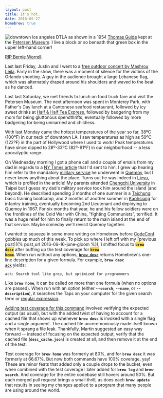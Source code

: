 ```yaml
---
layout: post
title: It's hot.
date: 2016-06-27
homebrew: true
---
```


![downtown los angeles]({{site.github.url}}/images/2016-06/downtown-los-angeles.jpg)
<span class="caption">DTLA as shown in a 1954 <a href="https://en.wikipedia.org/wiki/Thomas_Guide">Thomas Guide</a> kept at the <a href="https://en.wikipedia.org/wiki/Petersen_Automotive_Museum">Petersen Museum</a>. I live a block or so beneath that green box in the upper left-hand corner!</span>

[RIP Bernie Worrell](https://www.youtube.com/watch?v=ZQK5D7j9yq8).

Last last Friday, Justin and I went to a [free outdoor concert by Mashrou Leila](http://www.grandperformances.org/mashrou-leila). Early in the show, there was a moment of silence for the victims of the Orlando shooting. A guy in the audience brought a large Lebanese flag, which was alternately draped around his shoulders and waved to the beat as he danced.

Last last Saturday, we met friends to lunch on food truck fare and visit the Petersen Museum. The next afternoon was spent in Monterey Park, with Father's Day lunch at a Cantonese seafood restaurant, followed by icy sweet drinks at [Half & Half Tea Express](http://www.halfandhalfteaexpress.com/), followed by badgering from my mom for being gluttonous spendthrifts, eventually followed by more badgering for being unmarried and childless.

With last Monday came the hottest temperatures of the year so far, 38ºC (100ºF) in our neck of downtown LA. I saw temperatures as high as 50ºC (122ºF) in the part of Hollywood where I used to work! Peak temperatures have since dipped to 28º-33ºC (82º-91ºF) in our neighborhood -- a less apocalyptic range.

On Wednesday morning I got a phone call and a couple of emails from my dad in regards to a [NY Times article](http://www.nytimes.com/2016/06/08/world/asia/china-taiwan-kinmen-lieyu.html) that I'd sent to him. I grew up hearing him refer to the mandatory [military service](https://en.wikipedia.org/wiki/Republic_of_China_Armed_Forces) he underwent in [Quemoy](https://en.wikipedia.org/wiki/Kinmen), but I never knew anything about the place. Turns out he was indeed in [Lieyu](https://en.wikipedia.org/wiki/Lieyu,_Kinmen), which is profiled in the article! My parents attended [Chengchi University](https://en.wikipedia.org/wiki/National_Chengchi_University) in Taipei but I guess my dad's military service took him around the island (and beyond). He described spending 3 months of one summer in a [Taichung](https://en.wikipedia.org/wiki/Taichung) basic training bootcamp, and 2 months of another summer in [Kaohsiung](https://en.wikipedia.org/wiki/Kaohsiung) for infantry training, eventually becoming 2nd Lieutenant and deploying to Quemoy in 1967. For six months that year, he and his fellow soldiers were on the frontlines of the Cold War with China, "fighting Communists", terrified. It was a huge relief for him to finally return to the main island at the end of that service. Maybe someday we'll revisit Quemoy together.

I wanted to squeeze in some more writing on Homebrew before [CodeConf](http://codeconf.com/) gobbles up much of this week. To pick up where I left off with my [previous post]({% post_url 2016-06-16-june-gloom %}), I shifted focus to <span style="background-color:#ffdb4d"><strong><code>brew desc</code></strong></span> after buffing up the test coverage for <span style="background-color:#ffdb4d"><strong><code>brew home</code></strong></span>. When run without any options, [**`brew desc`**](https://github.com/Homebrew/brew/blob/master/Library/Homebrew/cmd/desc.rb) returns Homebrew's one-line description for a given formula. For example, <strong><code>brew desc <a href="http://beyondgrep.com/">ack</a></code></strong> yields:

	ack: Search tool like grep, but optimized for programmers

Like **`brew home`**, it can be called on more than one formula (when no options are passed). When run with an option (either **`--search`**, **`--name`**, or **`--description`**), it searches the Taps on your computer for the given search term or [regular expression](https://en.wikipedia.org/wiki/Regular_expression).

[Adding test coverage for this command](https://github.com/Homebrew/brew/pull/314/files) involved verifying the expected output (as usual), but with the added twist of having to account for a cached file that shows up whenever **`brew desc`** is invoked with a single flag and a single argument. The cached file unceremoniously made itself known when it sprang a file leak. Thankfully, Martin suggested an easy way forward -- instead of focusing on the expected output, verify that the cached file (**`desc_cache.json`**) is created at all, and then remove it at the end of the test.

Test coverage for **`brew home`** was formerly at 80%, and for **`brew desc`** it was formerly at 66.67%. But now both commands have 100% coverage, yay! These are minor feats that added only a couple drops to the bucket, even when combined with the test coverage I later added for **`brew log`** and **`brew search`**. And coverage for the entire codebase still hovers around 50%. But each merged pull request brings a small thrill, as does each **`brew update`** that results in seeing my changes applied to a program that many people are using around the world.
